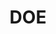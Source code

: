 ---
name: Joseph DeCarolis*
department: Department of Energy
sub-department: Energy Information Administration^
title: DOE
---